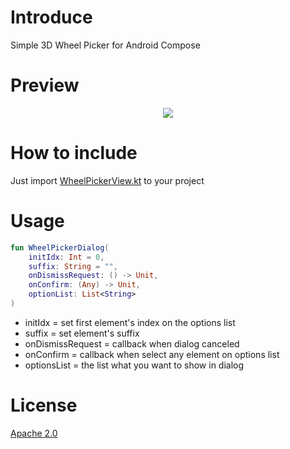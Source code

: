 # Introduce
Simple 3D Wheel Picker for Android Compose

# Preview
<div align=center><img src="https://github.com/user-attachments/assets/06177bc4-7845-41a4-82aa-b925986bc8fc"></div>

# How to include
Just import <a href="https://github.com/jhw010406/3d-wheel-picker-compose/blob/main/app/src/main/java/com/jhw/myapplication/WheelPickerView.kt">WheelPickerView.kt</a> to your project

# Usage
```kotlin
fun WheelPickerDialog(
    initIdx: Int = 0,
    suffix: String = "",
    onDismissRequest: () -> Unit,
    onConfirm: (Any) -> Unit,
    optionList: List<String>
)
```
<ul>
  <li>initIdx = set first element's index on the options list</li>
  <li>suffix = set element's suffix</li>
  <li>onDismissRequest = callback when dialog canceled</li>
  <li>onConfirm = callback when select any element on options list</li>
  <li>optionsList = the list what you want to show in dialog</li>
</ul>

# License
<a href="https://github.com/jhw010406/3d-wheel-picker-compose/blob/main/LICENSE">Apache 2.0</a>
